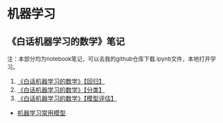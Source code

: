 # 机器学习

## 《白话机器学习的数学》笔记

<font color="#212121" style="font-size:13px;">注：本部分均为notebook笔记，可以去我的github仓库下载.ipynb文件，本地打开学习。</font>

1. [《白话机器学习的数学》【回归】](/ml/regression)
2. [《白话机器学习的数学》【分类】](/ml/classification)
3. [《白话机器学习的数学》【模型评估】]()



- [机器学习常用模型](/ml/model)